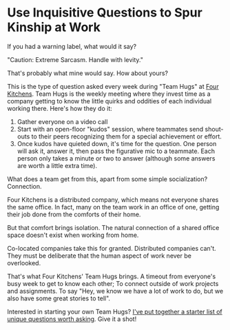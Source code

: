 # Use Inquisitive Questions to Spur Kinship at Work

If you had a warning label, what would it say?

"Caution: Extreme Sarcasm. Handle with levity."

That's probably what mine would say. How about yours?

This is the type of question asked every week during "Team Hugs" at [Four Kitchens](fourkitchens.com). Team Hugs is the weekly meeting where they invest time as a company getting to know the little quirks and oddities of each individual working there. Here's how they do it:

1. Gather everyone on a video call
2. Start with an open-floor "kudos" session, where teammates send shout-outs to their peers recognizing them for a special achievement or effort.
3. Once kudos have quieted down, it's time for the question. One person will ask it, answer it, then pass the figurative mic to a teammate. Each person only takes a minute or two to answer (although some answers are worth a little extra time). 

What does a team get from this, apart from some simple socialization? Connection.

Four Kitchens is a distributed company, which means not everyone shares the same office. In fact, many on the team work in an office of one, getting their job done from the comforts of their home.

But that comfort brings isolation. The natural connection of a shared office space doesn't exist when working from home. 

Co-located companies take this for granted. Distributed companies can't. They must be deliberate that the human aspect of work never be overlooked. 

That's what Four Kitchens' Team Hugs brings. A timeout from everyone's busy week to get to know each other; To connect outside of work projects and assignments. To say "Hey, we know we have a lot of work to do, but we also have some great stories to tell".

Interested in starting your own Team Hugs? [I've put together a starter list of unique questions worth asking](https://workflowy.com/s/Qr5AANsQQv). Give it a shot!